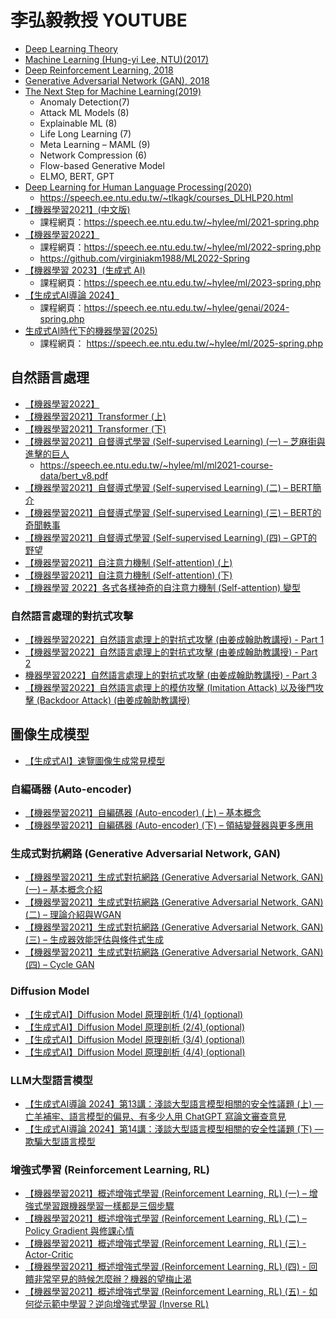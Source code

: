 # 李弘毅教授 YOUTUBE
- [Deep Learning Theory](https://www.youtube.com/playlist?list=PLJV_el3uVTsOh1F5eo9txATa4iww0Kp8K)
- [Machine Learning (Hung-yi Lee, NTU)(2017)](https://www.youtube.com/playlist?list=PLJV_el3uVTsPy9oCRY30oBPNLCo89yu49)
- [Deep Reinforcement Learning, 2018](https://www.youtube.com/playlist?list=PLJV_el3uVTsODxQFgzMzPLa16h6B8kWM_)
- [Generative Adversarial Network (GAN), 2018](https://www.youtube.com/playlist?list=PLJV_el3uVTsMq6JEFPW35BCiOQTsoqwNw)
- [The Next Step for Machine Learning(2019)](https://www.youtube.com/playlist?list=PLJV_el3uVTsOK_ZK5L0Iv_EQoL1JefRL4)
  - Anomaly Detection(7)
  - Attack ML Models (8)
  - Explainable ML (8)
  - Life Long Learning (7)
  - Meta Learning – MAML (9)
  - Network Compression (6)
  - Flow-based Generative Model
  - ELMO, BERT, GPT
- [Deep Learning for Human Language Processing(2020)](https://www.youtube.com/playlist?list=PLJV_el3uVTsO07RpBYFsXg-bN5Lu0nhdG)
  - https://speech.ee.ntu.edu.tw/~tlkagk/courses_DLHLP20.html 
- [【機器學習2021】(中文版)](https://www.youtube.com/playlist?list=PLJV_el3uVTsMhtt7_Y6sgTHGHp1Vb2P2J)
  - 課程網頁：https://speech.ee.ntu.edu.tw/~hylee/ml/2021-spring.php 
- [【機器學習2022】](https://www.youtube.com/playlist?list=PLJV_el3uVTsPM2mM-OQzJXziCGJa8nJL8)
  - 課程網頁：https://speech.ee.ntu.edu.tw/~hylee/ml/2022-spring.php
  - https://github.com/virginiakm1988/ML2022-Spring
- [【機器學習 2023】(生成式 AI)](https://www.youtube.com/playlist?list=PLJV_el3uVTsOePyfmkfivYZ7Rqr2nMk3W)
  - 課程網頁：https://speech.ee.ntu.edu.tw/~hylee/ml/2023-spring.php 
- [【生成式AI導論 2024】](https://www.youtube.com/playlist?list=PLJV_el3uVTsPz6CTopeRp2L2t4aL_KgiI)
  - 課程網頁：https://speech.ee.ntu.edu.tw/~hylee/genai/2024-spring.php  
- [生成式AI時代下的機器學習(2025)](https://www.youtube.com/playlist?list=PLJV_el3uVTsNZEFAdQsDeOdzAaHTca2Gi)
  - 課程網頁： https://speech.ee.ntu.edu.tw/~hylee/ml/2025-spring.php 

## 自然語言處理
- [【機器學習2022】](https://www.youtube.com/playlist?list=PLJV_el3uVTsPM2mM-OQzJXziCGJa8nJL8)
- [【機器學習2021】Transformer (上)](https://www.youtube.com/watch?v=n9TlOhRjYoc)
- [【機器學習2021】Transformer (下)](https://www.youtube.com/watch?v=N6aRv06iv2g)
- [【機器學習2021】自督導式學習 (Self-supervised Learning) (一) – 芝麻街與進擊的巨人](https://www.youtube.com/watch?v=e422eloJ0W4)
  - https://speech.ee.ntu.edu.tw/~hylee/ml/ml2021-course-data/bert_v8.pdf
- [【機器學習2021】自督導式學習 (Self-supervised Learning) (二) – BERT簡介](https://www.youtube.com/watch?v=gh0hewYkjgo)
- [【機器學習2021】自督導式學習 (Self-supervised Learning) (三) – BERT的奇聞軼事](https://www.youtube.com/watch?v=ExXA05i8DEQ)
- [【機器學習2021】自督導式學習 (Self-supervised Learning) (四) – GPT的野望](https://www.youtube.com/watch?v=WY_E0Sd4K80)
- [【機器學習2021】自注意力機制 (Self-attention) (上)](https://www.youtube.com/watch?v=hYdO9CscNes)
- [【機器學習2021】自注意力機制 (Self-attention) (下)](https://www.youtube.com/watch?v=gmsMY5kc-zw&list=PLJV_el3uVTsMhtt7_Y6sgTHGHp1Vb2P2J&index=12)
- [【機器學習 2022】各式各樣神奇的自注意力機制 (Self-attention) 變型](https://www.youtube.com/watch?v=yHoAq1IT_og)

### 自然語言處理的對抗式攻擊
- [【機器學習2022】自然語言處理上的對抗式攻擊 (由姜成翰助教講授) - Part 1](https://www.youtube.com/watch?v=z-lRPFFYVJc)
- [【機器學習2022】自然語言處理上的對抗式攻擊 (由姜成翰助教講授) - Part 2](https://www.youtube.com/watch?v=68lwXWFzCmg)
- [機器學習2022】自然語言處理上的對抗式攻擊 (由姜成翰助教講授) - Part 3](https://www.youtube.com/watch?v=LP3q72MwE7A)
- [【機器學習2022】自然語言處理上的模仿攻擊 (Imitation Attack) 以及後門攻擊 (Backdoor Attack) (由姜成翰助教講授)](https://www.youtube.com/watch?v=uHKXwwQ7A_s)


## 圖像生成模型
- [【生成式AI】速覽圖像生成常見模型](https://www.youtube.com/watch?v=z83Edfvgd9g)

### 自編碼器 (Auto-encoder)
- [【機器學習2021】自編碼器 (Auto-encoder) (上) – 基本概念](https://www.youtube.com/watch?v=3oHlf8-J3Nc&list=PLJV_el3uVTsMhtt7_Y6sgTHGHp1Vb2P2J&index=23)
- [【機器學習2021】自編碼器 (Auto-encoder) (下) – 領結變聲器與更多應用](https://www.youtube.com/watch?v=JZvEzb5PV3U)

### 生成式對抗網路 (Generative Adversarial Network, GAN)
- [【機器學習2021】生成式對抗網路 (Generative Adversarial Network, GAN) (一) – 基本概念介紹](https://www.youtube.com/watch?v=4OWp0wDu6Xw)
- [【機器學習2021】生成式對抗網路 (Generative Adversarial Network, GAN) (二) – 理論介紹與WGAN](https://www.youtube.com/watch?v=jNY1WBb8l4U)
- [【機器學習2021】生成式對抗網路 (Generative Adversarial Network, GAN) (三) – 生成器效能評估與條件式生成](https://www.youtube.com/watch?v=MP0BnVH2yOo)
- [【機器學習2021】生成式對抗網路 (Generative Adversarial Network, GAN) (四) – Cycle GAN](https://www.youtube.com/watch?v=wulqhgnDr7E)

### Diffusion Model
- [【生成式AI】Diffusion Model 原理剖析 (1/4) (optional)](https://www.youtube.com/watch?v=ifCDXFdeaaM)
- [【生成式AI】Diffusion Model 原理剖析 (2/4) (optional)](https://www.youtube.com/watch?v=73qwu77ZsTM)
- [【生成式AI】Diffusion Model 原理剖析 (3/4) (optional)](https://www.youtube.com/watch?v=m6QchXTx6wA)
- [【生成式AI】Diffusion Model 原理剖析 (4/4) (optional)](https://www.youtube.com/watch?v=67_M2qP5ssY)

### LLM大型語言模型
- [【生成式AI導論 2024】第13講：淺談大型語言模型相關的安全性議題 (上) — 亡羊補牢、語言模型的偏見、有多少人用 ChatGPT 寫論文審查意見](https://www.youtube.com/watch?v=MSnvknLywUc)
- [【生成式AI導論 2024】第14講：淺談大型語言模型相關的安全性議題 (下) — 欺騙大型語言模型](https://www.youtube.com/watch?v=CNTondxaguo)

### 增強式學習 (Reinforcement Learning, RL)
- [【機器學習2021】概述增強式學習 (Reinforcement Learning, RL) (一) – 增強式學習跟機器學習一樣都是三個步驟](https://www.youtube.com/watch?v=XWukX-ayIrs&list=PLJV_el3uVTsMhtt7_Y6sgTHGHp1Vb2P2J&index=30)
- [【機器學習2021】概述增強式學習 (Reinforcement Learning, RL) (二) – Policy Gradient 與修課心情](https://www.youtube.com/watch?v=US8DFaAZcp4&list=PLJV_el3uVTsMhtt7_Y6sgTHGHp1Vb2P2J&index=31)
- [【機器學習2021】概述增強式學習 (Reinforcement Learning, RL) (三) - Actor-Critic](https://www.youtube.com/watch?v=kk6DqWreLeU&list=PLJV_el3uVTsMhtt7_Y6sgTHGHp1Vb2P2J&index=32)
- [【機器學習2021】概述增強式學習 (Reinforcement Learning, RL) (四) - 回饋非常罕見的時候怎麼辦？機器的望梅止渴](https://www.youtube.com/watch?v=73YyF1gmIus&list=PLJV_el3uVTsMhtt7_Y6sgTHGHp1Vb2P2J&index=33)
- [【機器學習2021】概述增強式學習 (Reinforcement Learning, RL) (五) - 如何從示範中學習？逆向增強式學習 (Inverse RL)](https://www.youtube.com/watch?v=75rZwxKBAf0&list=PLJV_el3uVTsMhtt7_Y6sgTHGHp1Vb2P2J&index=34)
